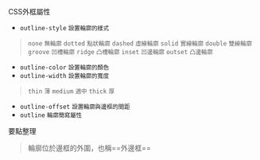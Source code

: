 CSS外框屬性
- `outline-style` <small>設置輪廓的樣式</small>

>`none` <small>無輪廓</small>
>`dotted` <small>點狀輪廓</small>
>`dashed` <small>虛線輪廓</small>
>`solid` <small>實線輪廓</small>
>`double` <small>雙線輪廓</small>
>`groove` <small>凹槽輪廓</small>
>`ridge` <small>凸槽輪廓</small>
>`inset` <small>凹邊輪廓</small>
>`outset` <small>凸邊輪廓</small>
- `outline-color` <small>設置輪廓的顏色</small>
- `outline-width` <small>設置輪廓的寬度</small>

>`thin` <small>薄</small>
>`medium` <small>適中</small>
>`thick` <small>厚</small>
- `outline-offset` <small>設置輪廓與邊框的間距</small>
- `outline` <small>輪廓簡寫屬性</small>

要點整理
>輪廓位於邊框的外圍，也稱==外邊框==